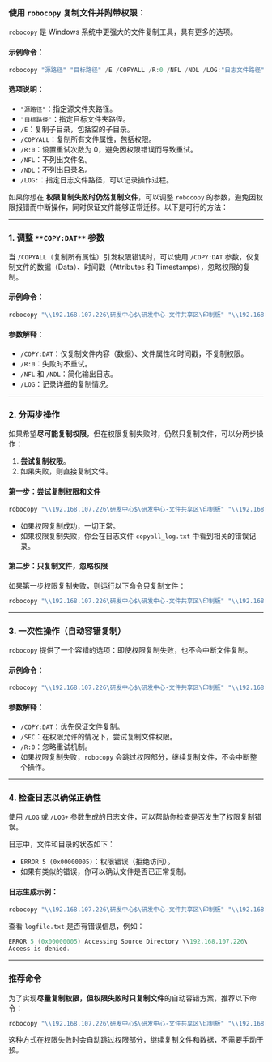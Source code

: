 ### 使用 `robocopy` 复制文件并附带权限：
`robocopy` 是 Windows 系统中更强大的文件复制工具，具有更多的选项。

#### 示例命令：
```powershell
robocopy "源路径" "目标路径" /E /COPYALL /R:0 /NFL /NDL /LOG:"日志文件路径"
```

#### 选项说明：
+ `"源路径"`：指定源文件夹路径。
+ `"目标路径"`：指定目标文件夹路径。
+ `/E`：复制子目录，包括空的子目录。
+ `/COPYALL`：复制所有文件属性，包括权限。
+ `/R:0`：设置重试次数为 0，避免因权限错误而导致重试。
+ `/NFL`：不列出文件名。
+ `/NDL`：不列出目录名。
+ `/LOG:`：指定日志文件路径，可以记录操作过程。



如果你想在 **权限复制失败时仍然复制文件**，可以调整 `robocopy` 的参数，避免因权限报错而中断操作，同时保证文件能够正常迁移。以下是可行的方法：

---

### 1. **调整 **`**COPY:DAT**`** 参数**
当 `/COPYALL`（复制所有属性）引发权限错误时，可以使用 `/COPY:DAT` 参数，仅复制文件的数据（Data）、时间戳（Attributes 和 Timestamps），忽略权限的复制。

#### 示例命令：
```powershell
robocopy "\\192.168.107.226\研发中心$\研发中心-文件共享区\印制板" "\\192.168.104.211\印制板$" /E /COPY:DAT /R:0 /NFL /NDL /LOG:"C:\path\to\logfile.txt"
```

#### 参数解释：
+ `/COPY:DAT`：仅复制文件内容（数据）、文件属性和时间戳，不复制权限。
+ `/R:0`：失败时不重试。
+ `/NFL` 和 `/NDL`：简化输出日志。
+ `/LOG`：记录详细的复制情况。

---

### 2. **分两步操作**
如果希望**尽可能复制权限**，但在权限复制失败时，仍然只复制文件，可以分两步操作：

1. **尝试复制权限**。
2. 如果失败，则直接复制文件。

#### 第一步：尝试复制权限和文件
```powershell
robocopy "\\192.168.107.226\研发中心$\研发中心-文件共享区\印制板" "\\192.168.104.211\印制板$" /E /COPYALL /R:0 /NFL /NDL /LOG:"C:\path\to\copyall_log.txt"
```

+ 如果权限复制成功，一切正常。
+ 如果权限复制失败，你会在日志文件 `copyall_log.txt` 中看到相关的错误记录。

#### 第二步：只复制文件，忽略权限
如果第一步权限复制失败，则运行以下命令只复制文件：

```powershell
robocopy "\\192.168.107.226\研发中心$\研发中心-文件共享区\印制板" "\\192.168.104.211\印制板$" /E /COPY:DAT /R:0 /NFL /NDL /LOG:"C:\path\to\datonly_log.txt"
```

---

### 3. **一次性操作（自动容错复制）**
`robocopy` 提供了一个容错的选项：即使权限复制失败，也不会中断文件复制。

#### 示例命令：
```powershell
robocopy "\\192.168.107.226\研发中心$\研发中心-文件共享区\印制板" "\\192.168.104.211\印制板$" /E /COPY:DAT /SEC /R:0 /NFL /NDL /LOG:"C:\path\to\logfile.txt"
```

#### 参数解释：
+ `/COPY:DAT`：优先保证文件复制。
+ `/SEC`：在权限允许的情况下，尝试复制文件权限。
+ `/R:0`：忽略重试机制。
+ 如果权限复制失败，`robocopy` 会跳过权限部分，继续复制文件，不会中断整个操作。

---

### 4. **检查日志以确保正确性**
使用 `/LOG` 或 `/LOG+` 参数生成的日志文件，可以帮助你检查是否发生了权限复制错误。

日志中，文件和目录的状态如下：

+ `ERROR 5 (0x00000005)`：权限错误（拒绝访问）。
+ 如果有类似的错误，你可以确认文件是否已正常复制。

#### 日志生成示例：
```powershell
robocopy "\\192.168.107.226\研发中心$\研发中心-文件共享区\印制板" "\\192.168.104.211\印制板$" /E /COPYALL /R:0 /NFL /NDL /LOG:"C:\path\to\logfile.txt"
```

查看 `logfile.txt` 是否有错误信息，例如：

```powershell
ERROR 5 (0x00000005) Accessing Source Directory \\192.168.107.226\
Access is denied.
```

---

### 推荐命令
为了实现**尽量复制权限，但权限失败时只复制文件**的自动容错方案，推荐以下命令：

```powershell
robocopy "\\192.168.107.226\研发中心$\研发中心-文件共享区\印制板" "\\192.168.104.211\印制板$" /E /COPY:DAT /SEC /R:0 /NFL /NDL /LOG:"C:\path\to\logfile.txt"
```

这种方式在权限失败时会自动跳过权限部分，继续复制文件和数据，不需要手动干预。

